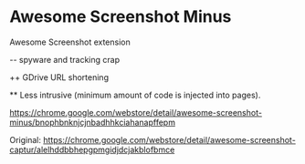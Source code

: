 # Awesome Screenshot Minus

Awesome Screenshot extension

 -- spyware and tracking crap

 ++ GDrive URL shortening

 ** Less intrusive (minimum amount of code is injected into pages).

https://chrome.google.com/webstore/detail/awesome-screenshot-minus/bnophbnknjcjnbadhhkciahanapffepm

Original: https://chrome.google.com/webstore/detail/awesome-screenshot-captur/alelhddbbhepgpmgidjdcjakblofbmce
